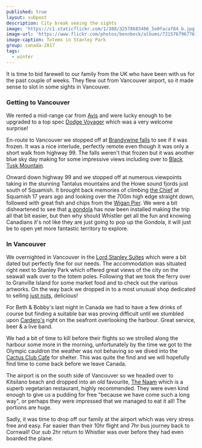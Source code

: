 ```yaml
---
published: true
layout: subpost
description: City break seeing the sights
image: 'https://c1.staticflickr.com/1/388/32578683406_5e0facaf84_b.jpg'
image-url: 'https://www.flickr.com/photos/bennbeck/albums/72157679677610576'
image-caption: Totems in Stanley Park
group: canada-2017
tags:
  - winter
---
```

It is time to bid farewell to our family from the UK who have been with us for the past couple of weeks. They flew out from Vancouver airport, so it made sense to slot in some sights in Vancouver.

### Getting to Vancouver

We rented a mid-range car from [Avis](https://www.avis.co.uk/) and were lucky enough to be upgraded to a top spec [Dodge Voyager](https://www.dodge.ca/en/journey/overview) which was a very welcome surprise!

En-route to Vancouver we stopped off at [Brandywine falls](http://www.env.gov.bc.ca/bcparks/explore/parkpgs/brandywine_falls/) to see if it was frozen. It was a nice interlude, perfectly remote even though it was only a short walk from highway 99. The falls weren't that frozen but it was another blue sky day making for some impressive views including over to [Black Tusk Mountain](https://www.vancouvertrails.com/trails/black-tusk/).

Onward down highway 99 and we stopped off at numerous viewpoints taking in the stunning Tantalus mountains and the Howe sound fjords just south of Squamish. It brought back memories of climbing [the Chief](https://www.vancouvertrails.com/trails/stawamus-chief/) at Squamish 17 years ago and looking over the 700m high edge straight down, followed with great fish and chips from the [Wigan Pier](http://wiganpier.ca/). We were a bit disheartened to see that [a gondola](https://www.seatoskygondola.com/) has now been installed making the trip all that bit easier, but then why should Whistler get all the fun and knowing Canadians it's not like they are just going to pop up the Gondola, it will just be to open yet more fantastic territory to explore.

### In Vancouver

We overnighted in Vancouver in the [Lord Stanley Suites](http://www.lordstanley.com/) which were a bit dated but perfectly fine for our needs. The accommodation was situated right next to Stanley Park which offered great views of the city on the seawall walk over to the totem poles. Following that we took the ferry over to Granville Island for some market food and to check out the various artworks. On the way back we dropped in to a most unusual shop dedicated to selling [just nuts](https://flic.kr/p/QsEmjV), delicious!

For Beth & Bobby's last night in Canada we had to have a few drinks of course but finding a suitable bar was proving difficult until we stumbled upon [Cardero's](https://www.vancouverdine.com/carderos/) right on the seafront overlooking the harbour. Great service, beer & a live band.

We had a bit of time to kill before their flights so we strolled along the harbour some more in the morning, unfortunately by the time we got to the Olympic cauldron the weather was not behaving so we dived into the [Cactus Club Cafe](https://www.cactusclubcafe.com/) for shelter. This was quite the find and we will hopefully find time to come back before we leave Canada.

The airport is on the south side of Vancouver so we headed over to Kitsilano beach and dropped into an old favourite, [The Naam](http://www.thenaam.com/) which is a superb vegetarian restaurant, highly recommended. They were even kind enough to give us a pudding for free "because we have come such a long way", or perhaps they were impressed that we managed to eat it all! The portions are huge.

Sadly, it was time to drop off our family at the airport which was very stress free and easy. Far easier than their 10hr flight and 7hr bus journey back to Cornwall! Our sub 2hr return to Whistler was over before they had even boarded the plane.